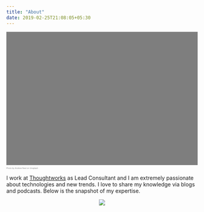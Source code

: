 ```yaml
---
title: "About"
date: 2019-02-25T21:08:05+05:30
---
```

<style>

.hero-image {
  background-image: linear-gradient(rgba(0, 0, 0, 0.5), rgba(0, 0, 0, 0.5)), url("/images/Banner.jpg");
  height: 350px;
  background-position: center;
  background-repeat: no-repeat;
  background-size: cover;
  position: relative;
  width: 100%;
}
.hero-text {
  font-size: 5px;
  color: grey;
}
</style>

<div class="hero-image"></div>

<p class="hero-text">Photo by Andrew Neel on Unsplash</p>

<p>I work at <a href="https://www.thoughtworks.com/">Thoughtworks</a> as Lead Consultant and I am extremely passionate about technologies and new trends. I love to 
share my knowledge via blogs and podcasts. Below is the snapshot of my expertise.</p>

<p align="center">
<img src="/images/SwapnilSankla.jpg"/>
</p>

